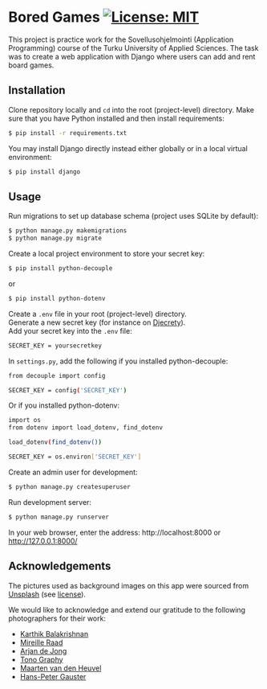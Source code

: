 # Bored Games       [![License: MIT](https://img.shields.io/badge/License-MIT-yellow.svg)](https://opensource.org/licenses/MIT) 

This project is practice work for the Sovellusohjelmointi (Application Programming) course of the Turku University of Applied Sciences. The task was to create a web application with Django where users can add and rent board games.

## Installation

Clone repository locally and `cd` into the root (project-level) directory. 
Make sure that you have Python installed and then install requirements:

```bash
$ pip install -r requirements.txt
```

You may install Django directly instead either globally or in a local virtual environment:

```bash
$ pip install django
```

## Usage

Run migrations to set up database schema (project uses SQLite by default):

```bash
$ python manage.py makemigrations
$ python manage.py migrate
```

Create a local project environment to store your secret key:

```bash
$ pip install python-decouple
```
or
```bash
$ pip install python-dotenv
```

Create a `.env` file in your root (project-level) directory.  
Generate a new secret key (for instance on [Djecrety](https://djecrety.ir/)).  
Add your secret key into the `.env` file:

```bash
SECRET_KEY = yoursecretkey
```

In `settings.py`, add the following if you installed python-decouple:

```bash
from decouple import config

SECRET_KEY = config('SECRET_KEY')
```

Or if you installed python-dotenv:

```bash
import os
from dotenv import load_dotenv, find_dotenv

load_dotenv(find_dotenv())

SECRET_KEY = os.environ['SECRET_KEY']
```

Create an admin user for development:
```bash
$ python manage.py createsuperuser
```

Run development server:
```bash
$ python manage.py runserver
```

In your web browser, enter the address: http://localhost:8000 or http://127.0.0.1:8000/

  
## Acknowledgements

The pictures used as background images on this app were sourced from [Unsplash](https://unsplash.com/) (see [license](https://unsplash.com/license)).

We would like to acknowledge and extend our gratitude to the following photographers for their work:

* [Karthik Balakrishnan](https://unsplash.com/@karthikb351)
* [Mireille Raad](https://unsplash.com/@mireilleraad)
* [Arjan de Jong](https://unsplash.com/@aristocratie)
* [Tono Graphy](https://unsplash.com/@tonography)
* [Maarten van den Heuvel](https://unsplash.com/@mvdheuvel)
* [Hans-Peter Gauster](https://unsplash.com/@sloppyperfectionist)
